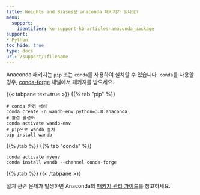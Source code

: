 ```yaml
---
title: Weights and Biases용 anaconda 패키지가 있나요?
menu:
  support:
    identifier: ko-support-kb-articles-anaconda_package
support:
- Python
toc_hide: true
type: docs
url: /support/:filename
---
```


Anaconda 패키지는 `pip` 또는 `conda`를 사용하여 설치할 수 있습니다. `conda`를 사용할 경우, [conda-forge](https://conda-forge.org) 채널에서 패키지를 받으세요.

{{< tabpane text=true >}}
{{% tab "pip" %}}
```shell
# conda 환경 생성
conda create -n wandb-env python=3.8 anaconda
# 환경 활성화
conda activate wandb-env
# pip으로 wandb 설치
pip install wandb
```
{{% /tab %}}
{{% tab "conda" %}}
```shell
conda activate myenv
conda install wandb --channel conda-forge
```
{{% /tab %}}
{{< /tabpane >}}

설치 관련 문제가 발생하면 Anaconda의 [패키지 관리 가이드](https://docs.conda.io/projects/conda/en/latest/user-guide/tasks/manage-pkgs.html)를 참고하세요.